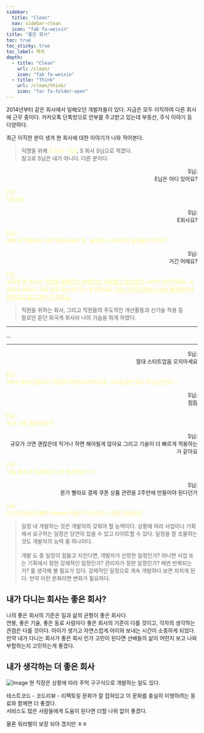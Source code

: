 ```yaml
---
sidebar:
  title: "Clean"
  nav: sidebar-clean
  icon: "fab fa-weixin"
title: "좋은 회사"
toc: true
toc_sticky: true
toc_label: 목차
depth: 
  - title: "Clean"
    url: /clean/
    icon: "fab fa-weixin"
  - title: "Think"
    url: /clean/think/
    icon: "far fa-folder-open"
---
```

2014년부터 같은 회사에서 일해오던 개발자들이 있다. 지금은 모두 이직하여 다른 회사에 근무 중이다.
카카오톡 단톡방으로 안부를 주고받고 있는데 부동산, 주식 이야기 등 다양하다.

최근 이직한 분이 생겨 현 회사에 대한 이야기가 나와 적어본다.

>익명을 위해 <span style="color:#fcf787">E 회사 - E님</span>, S 회사 S님으로 적겠다.<br/>참고로 S님은 내가 아니다. 다른 분이다.

<div style="text-align: right">S님:<br/>
E님은 어디 있어요?</div>

<span style="color:#fcf787">E님:<br/>
E회사요</span>

<div style="text-align: right">S님:<br/>
E회사요?</div>

<span style="color:#fcf787">E님:<br/>
네에 이직했어요
네에 전회사에서 힘...들었죠ㅎㅎ버티다 흘러흘러 여기로</span>

<div style="text-align: right">S님:<br/>
거긴 어때요?</div>

<span style="color:#fcf787">E님:<br/>
이직한 현 회사는 <u>직원들 위해주는 분위기라 자유롭고 챙겨주고</u> 나쁘지 않은듯해요.
오래되서 레거시 걱정 많이 했는데 다는 못걷어내도 <u>각자 꾸준히 알아서 개선 활동하면서 트랜드도 쫓고 하는거 같아요.</u></span>

>직원을 위하는 회사, 그리고 직원들의 주도적인 개선활동과 신기술 적용 등<br/>
말로만 듣던 외국계 회사라 나의 가슴을 뛰게 하였다.<br/>

---
...  

---
<div style="text-align: right">S님:<br/>
절대 스타트업음 오지마세요</div>

<span style="color:#fcf787">E님:<br/>
S회사 좋다던데요?? 창업하기전에 마지막으로 스타트업은 찍고 하고싶은데~~</span>

<div style="text-align: right">S님:<br/>
힘듬</div>

<span style="color:#fcf787">E님:<br/>
뭐가 가장 힘들어요??</span>

<div style="text-align: right">S님:<br/>
규모가 크면 괜찮은데 작거나 하면 해야될게 많아요 그리고 기술이 더 빠르게 적용하는거 같아요</div>

<span style="color:#fcf787">E님:<br/>
기술 빠르게 적용하는거 전 좋은데요ㅎㅎ</span>

<div style="text-align: right">S님:<br/>
몬가 빨라요 결제 쿠폰 상품 관련을 2주만에 만들어야 된다던가</div>

<span style="color:#fcf787">E님:<br/>
아 안정성보단 빠른 feature 적용이 우선이구나 쉽진 않겠네요</span>

>일정 내 개발하는 것은 개발자의 갖춰야 할 능력이다. 상황에 따라 사업이나 기획에서 요구하는 일정은 당연히 있을 수 있고 타이트할 수 있다. 일정을 잘 조율하는 것도 개발자의 능력 중 하나이다.<br/><br/>개발 도 중 일정이 힘들고 지친다면, 개발자가 산정한 일정인가? 아니면 사업 또는 기획에서 정한 강제적인 일정인가? 관리자가 정한 일정인가? 매번 반복되는가? 를 생각해 볼 필요가 있다. 강제적인 일정으로 계속 개발하다 보면 지치게 된다. 만약 이런 문화라면 변화가 필요하다.

## 내가 다니는 회사는 좋은 회사?

나의 좋은 회사의 기준은 일과 삶의 균형이 좋은 회사다.  
연봉, 좋은 기술, 좋은 동료 사람마다 좋은 회사의 기준이 다를 것이고, 각자의 생각하는 관점은 다를 것이다.
아이가 생기고 자연스럽게 아이와 보내는 시간이 소중하게 되었다.
만약 내가 다니는 회사가 좋은 회사 인가 고민이 된다면 선배들의 삶이 어떤지 보고 나와 부합하는지 고민하는게 좋겠다.

## 내가 생각하는 더 좋은 회사
![Image](https://drive.google.com/uc?export=view&id=1ABcyG4y368QNEgyEbNLh4mvD9b8Bbo1G)
현 직장은 상황에 따라 주먹 구구식으로 개발하는 일도 있다.

테스트코드 - 코드리뷰 - 리펙토링 문화가 잘 잡혀있고 이 문화를 충실히 이행하려는 동료와 함께면 더 좋겠다.  
서비스도 많은 사람들에게 도움이 된다면 더할 나위 없이 좋겠다.

물론 워라벨이 보장 되야 겠지만 ㅎㅎ
